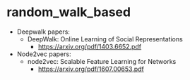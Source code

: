 # random_walk_based
- Deepwalk papers:
	- DeepWalk: Online Learning of Social Representations
		- https://arxiv.org/pdf/1403.6652.pdf
- Node2vec papers:
	- node2vec: Scalable Feature Learning for Networks
		- https://arxiv.org/pdf/1607.00653.pdf
